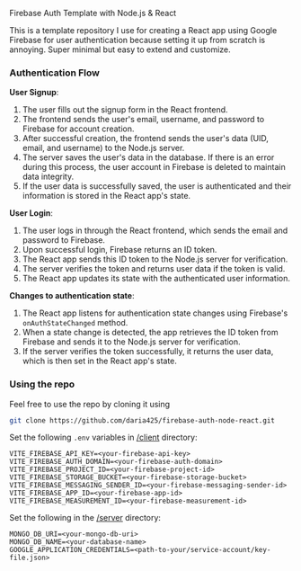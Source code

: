 Firebase Auth Template with Node.js & React

This is a template repository I use for creating a React app using Google Firebase for user authentication because setting it up from scratch is annoying. Super minimal but easy to extend and customize.

### Authentication Flow

**User Signup**:

1. The user fills out the signup form in the React frontend.
2. The frontend sends the user's email, username, and password to Firebase for account creation.
3. After successful creation, the frontend sends the user's data (UID, email, and username) to the Node.js server.
4. The server saves the user's data in the database. If there is an error during this process, the user account in Firebase is deleted to maintain data integrity.
5. If the user data is successfully saved, the user is authenticated and their information is stored in the React app's state.

**User Login**:

1. The user logs in through the React frontend, which sends the email and password to Firebase.
2. Upon successful login, Firebase returns an ID token.
3. The React app sends this ID token to the Node.js server for verification.
4. The server verifies the token and returns user data if the token is valid.
5. The React app updates its state with the authenticated user information.

**Changes to authentication state**:

1. The React app listens for authentication state changes using Firebase's `onAuthStateChanged` method.
2. When a state change is detected, the app retrieves the ID token from Firebase and sends it to the Node.js server for verification.
3. If the server verifies the token successfully, it returns the user data, which is then set in the React app's state.

### Using the repo

Feel free to use the repo by cloning it using

```sh
git clone https://github.com/daria425/firebase-auth-node-react.git
```

Set the following `.env` variables in <a href="https://github.com/daria425/firebase-auth-node-react/tree/2f0718a046a73da85485d9a93f9dc60f6f0ae81a/client">/client</a> directory:

```
VITE_FIREBASE_API_KEY=<your-firebase-api-key>
VITE_FIREBASE_AUTH_DOMAIN=<your-firebase-auth-domain>
VITE_FIREBASE_PROJECT_ID=<your-firebase-project-id>
VITE_FIREBASE_STORAGE_BUCKET=<your-firebase-storage-bucket>
VITE_FIREBASE_MESSAGING_SENDER_ID=<your-firebase-messaging-sender-id>
VITE_FIREBASE_APP_ID=<your-firebase-app-id>
VITE_FIREBASE_MEASUREMENT_ID=<your-firebase-measurement-id>
```

Set the following in the <a href="https://github.com/daria425/firebase-auth-node-react/tree/2f0718a046a73da85485d9a93f9dc60f6f0ae81a/server">/server</a> directory:

```
MONGO_DB_URI=<your-mongo-db-uri>
MONGO_DB_NAME=<your-database-name>
GOOGLE_APPLICATION_CREDENTIALS=<path-to-your/service-account/key-file.json>
```

